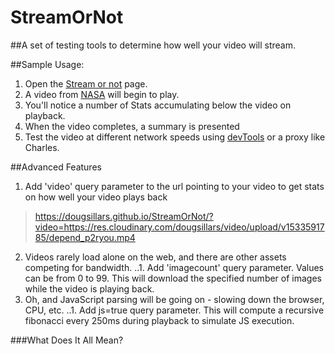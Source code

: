 # StreamOrNot

##A set of testing tools to determine how well your video will stream.

##Sample Usage:  

1. Open the [Stream or not](https://dougsillars.github.io/StreamOrNot/) page.
2. A video from [NASA](https://nasa.gov/multimedia/hd/index.html) will begin to play.
3. You'll notice a number of Stats accumulating below the video on playback.
4. When the video completes, a summary is presented
5. Test the video at different network speeds using [devTools](https://css-tricks.com/throttling-the-network/) or a proxy like Charles.

##Advanced Features
1. Add 'video' query parameter to the url pointing to your video to get stats on how well your video plays back
> https://dougsillars.github.io/StreamOrNot/?video=https://res.cloudinary.com/dougsillars/video/upload/v1533591785/depend_p2ryou.mp4
2. Videos rarely load alone on the web, and there are other assets competing for bandwidth.
..1. Add 'imagecount' query parameter.  Values can be from 0 to 99.  This will download the specified number of images while the video is playing back.
3. Oh, and JavaScript parsing will be going on - slowing down the browser, CPU, etc.
..1. Add js=true query parameter.  This will compute a recursive fibonacci every 250ms during playback to simulate JS execution.


###What Does It All Mean?
